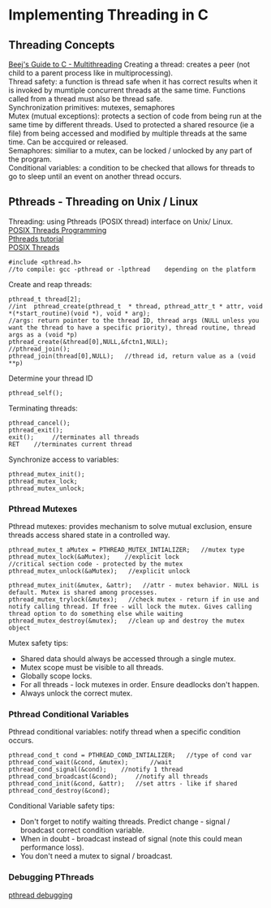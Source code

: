 # Implementing Threading in C    
## Threading Concepts    
[Beej's Guide to C - Multithreading](https://beej.us/guide/bgc/html/split/multithreading.html)
Creating a thread: creates a peer (not child to a parent process like in multiprocessing).    
Thread safety: a function is thread safe when it has correct results when it is invoked by mumtiple concurrent threads at the same time. Functions called from a thread must also be thread safe.         
Synchronization primitives: mutexes, semaphores     
Mutex (mutual exceptions): protects a section of code from being run at the same time by different threads. Used to protected a shared resource (ie a file) from being accessed and modified by multiple threads at the same time. Can be accquired or released.          
Semaphores: similiar to a mutex, can be locked / unlocked by any part of the program.        
Conditional variables: a condition to be checked that allows for threads to go to sleep until an event on another thread occurs.     

## Pthreads - Threading on Unix / Linux 
Threading: using Pthreads (POSIX thread) interface on Unix/ Linux.      
[POSIX Threads Programming](https://hpc-tutorials.llnl.gov/posix/)     
[Pthreads tutorial](https://www.cs.cmu.edu/afs/cs/academic/class/15492-f07/www/pthreads.html)     
[POSIX Threads](http://www.csc.villanova.edu/~mdamian/threads/posixthreads.html)     

    #include <pthread.h>   
    //to compile: gcc -pthread or -lpthread    depending on the platform    
Create and reap threads:        

    pthread_t thread[2];    
    //int  pthread_create(pthread_t  * thread, pthread_attr_t * attr, void *(*start_routine)(void *), void * arg);
    //args: return pointer to the thread ID, thread args (NULL unless you want the thread to have a specific priority), thread routine, thread args as a (void *p)  
    pthread_create(&thread[0],NULL,&fctn1,NULL);
    //pthread_join();     
    pthread_join(thread[0],NULL);   //thread id, return value as a (void **p)
Determine your thread ID     

    pthread_self();     
Terminating threads:      

    pthread_cancel();    
    pthread_exit();   
    exit();     //terminates all threads    
    RET    //terminates current thread   
Synchronize access to variables:      

    pthread_mutex_init();   
    pthread_mutex_lock; 
    pthread_mutex_unlock;   

### Pthread Mutexes   
Pthread mutexes: provides mechanism to solve mutual exclusion, ensure threads access shared state in a controlled way.      
```
pthread_mutex_t aMutex = PTHREAD_MUTEX_INTIALIZER;   //mutex type    
pthread_mutex_lock(&aMutex);    //explicit lock    
//critical section code - protected by the mutex      
pthread_mutex_unlock(&aMutex);   //explicit unlock   

pthread_mutex_init(&mutex, &attr);   //attr - mutex behavior. NULL is default. Mutex is shared among processes.   
pthread_mutex_trylock(&mutex);   //check mutex - return if in use and notify calling thread. If free - will lock the mutex. Gives calling thread option to do something else while waiting     
pthread_mutex_destroy(&mutex);   //clean up and destroy the mutex object 
```
Mutex safety tips:     
- Shared data should always be accessed through a single mutex.       
- Mutex scope must be visible to all threads.      
- Globally scope locks.     
- For all threads - lock mutexes in order. Ensure deadlocks don't happen.    
- Always unlock the correct mutex.      

### Pthread Conditional Variables     
Pthread conditional variables: notify thread when a specific condition occurs.     
```
pthread_cond_t cond = PTHREAD_COND_INTIALIZER;   //type of cond var      
pthread_cond_wait(&cond, &mutex);      //wait        
pthread_cond_signal(&cond);    //notify 1 thread    
pthread_cond_broadcast(&cond);     //notify all threads       
pthread_cond_init(&cond, &attr);   //set attrs - like if shared    
pthread_cond_destroy(&cond);    
```
Conditional Variable safety tips:      
- Don't forget to notify waiting threads. Predict change - signal / broadcast correct condition variable.    
- When in doubt - broadcast instead of signal (note this could mean performance loss).     
- You don't need a mutex to signal / broadcast.    

### Debugging PThreads      
[pthread debugging](https://www.cs.swarthmore.edu/~newhall/unixhelp/gdb_pthreads.php)     